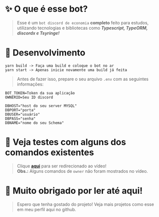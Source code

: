 # ✨ O que é esse bot?
> Esse é um `bot discord de economia` **completo** feito para estudos, utilizando tecnologias e bibliotecas como ***Typescript, TypeORM, discordx e Tsyringe!***

# 🔧 Desenvolvimento

```
yarn build -> Faça uma build e coloque o bot no ar
yarn start -> Apenas inicie novamente uma build já feita
```

> Antes de fazer isso, prepare o seu arquivo `.env` com as seguintes informações:

```env
BOT_TOKEN=Token da sua aplicação
OWNERID=Seu ID discord

DBHOST="host do seu server MYSQL"
DBPORT="porta"
DBUSER="usuário"
DBPASS="senha"
DBNAME="nome do seu Schema"
```

# 🎥 Veja testes com alguns dos comandos existentes
> Clique **[aqui](https://gyazo.com/1e6706ff0e754da2c622593ba362db45)** para ser redirecionado ao vídeo!<br>
> **Obs.:** Alguns comandos de `owner` não foram mostrados no vídeo.

# 💖 Muito obrigado por ler até aqui!
> Espero que tenha gostado do projeto! Veja mais projetos como esse em meu perfil aqui no github.